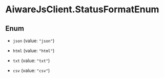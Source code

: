 # AiwareJsClient.StatusFormatEnum

## Enum


* `json` (value: `"json"`)

* `html` (value: `"html"`)

* `txt` (value: `"txt"`)

* `csv` (value: `"csv"`)


